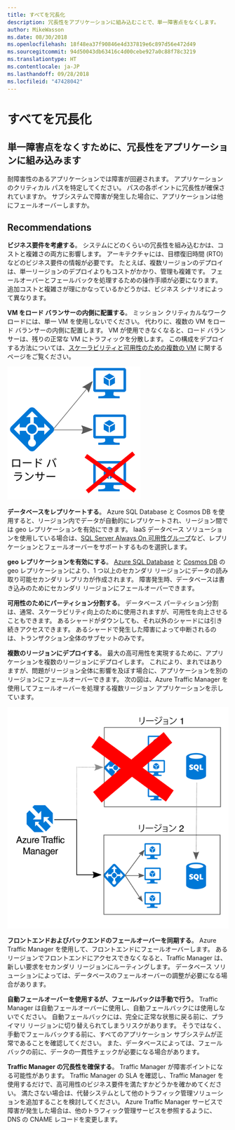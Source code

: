 ```yaml
---
title: すべてを冗長化
description: 冗長性をアプリケーションに組み込むことで、単一障害点をなくします。
author: MikeWasson
ms.date: 08/30/2018
ms.openlocfilehash: 18f48ea37f90846e4d337819e6c897d56e472d49
ms.sourcegitcommit: 94d50043db63416c4d00cebe927a0c88f78c3219
ms.translationtype: HT
ms.contentlocale: ja-JP
ms.lasthandoff: 09/28/2018
ms.locfileid: "47428042"
---
```

# <a name="make-all-things-redundant"></a>すべてを冗長化

## <a name="build-redundancy-into-your-application-to-avoid-having-single-points-of-failure"></a>単一障害点をなくすために、冗長性をアプリケーションに組み込みます

耐障害性のあるアプリケーションでは障害が回避されます。 アプリケーションのクリティカル パスを特定してください。 パスの各ポイントに冗長性が確保されていますか。 サブシステムで障害が発生した場合に、アプリケーションは他にフェールオーバーしますか。

## <a name="recommendations"></a>Recommendations 

**ビジネス要件を考慮する**。 システムにどのくらいの冗長性を組み込むかは、コストと複雑さの両方に影響します。 アーキテクチャには、目標復旧時間 (RTO) などのビジネス要件の情報が必要です。 たとえば、複数リージョンのデプロイは、単一リージョンのデプロイよりもコストがかかり、管理も複雑です。 フェールオーバーとフェールバックを処理するための操作手順が必要になります。 追加コストと複雑さが理にかなっているかどうかは、ビジネス シナリオによって異なります。

**VM をロード バランサーの内側に配置する**。 ミッション クリティカルなワークロードには、単一 VM を使用しないでください。 代わりに、複数の VM をロード バランサーの内側に配置します。 VM が使用できなくなると、ロード バランサーは、残りの正常な VM にトラフィックを分散します。 この構成をデプロイする方法については、[スケーラビリティと可用性のための複数の VM][multi-vm-blueprint] に関するページをご覧ください。

![](./images/load-balancing.svg)

**データベースをレプリケートする**。 Azure SQL Database と Cosmos DB を使用すると、リージョン内でデータが自動的にレプリケートされ、リージョン間では geo レプリケーションを有効にできます。 IaaS データベース ソリューションを使用している場合は、[SQL Server Always On 可用性グループ][sql-always-on]など、レプリケーションとフェールオーバーをサポートするものを選択します。 

**geo レプリケーションを有効にする**。 [Azure SQL Database][sql-geo-replication] と [Cosmos DB][cosmosdb-geo-replication] の geo レプリケーションにより、1 つ以上のセカンダリ リージョンにデータの読み取り可能セカンダリ レプリカが作成されます。 障害発生時、データベースは書き込みのためにセカンダリ リージョンにフェールオーバーできます。

**可用性のためにパーティション分割する**。 データベース パーティション分割は、通常、スケーラビリティ向上のために使用されますが、可用性を向上させることもできます。 あるシャードがダウンしても、それ以外のシャードには引き続きアクセスできます。 あるシャードで発生した障害によって中断されるのは、トランザクション全体のサブセットのみです。 

**複数のリージョンにデプロイする**。 最大の高可用性を実現するために、アプリケーションを複数のリージョンにデプロイします。 これにより、まれではありますが、問題がリージョン全体に影響を及ぼす場合に、アプリケーションを別のリージョンにフェールオーバーできます。 次の図は、Azure Traffic Manager を使用してフェールオーバーを処理する複数リージョン アプリケーションを示しています。

![](images/failover.svg)

**フロントエンドおよびバックエンドのフェールオーバーを同期する**。 Azure Traffic Manager を使用して、フロントエンドにフェールオーバーします。 あるリージョンでフロントエンドにアクセスできなくなると、Traffic Manager は、新しい要求をセカンダリ リージョンにルーティングします。 データベース ソリューションによっては、データベースのフェールオーバーの調整が必要になる場合があります。 

**自動フェールオーバーを使用するが、フェールバックは手動で行う**。 Traffic Manager は自動フェールオーバーに使用し、自動フェールバックには使用しないでください。 自動フェールバックには、完全に正常な状態に戻る前に、プライマリ リージョンに切り替えられてしまうリスクがあります。 そうではなく、手動でフェールバックする前に、すべてのアプリケーション サブシステムが正常であることを確認してください。 また、データベースによっては、フェールバックの前に、データの一貫性チェックが必要になる場合があります。

**Traffic Manager の冗長性を確保する**。 Traffic Manager が障害ポイントになる可能性があります。 Traffic Manager の SLA を確認し、Traffic Manager を使用するだけで、高可用性のビジネス要件を満たすかどうかを確かめてください。 満たさない場合は、代替システムとして他のトラフィック管理ソリューションを追加することを検討してください。 Azure Traffic Manager サービスで障害が発生した場合は、他のトラフィック管理サービスを参照するように、DNS の CNAME レコードを変更します。



<!-- links -->

[multi-vm-blueprint]: ../../reference-architectures/virtual-machines-windows/multi-vm.md

[cassandra]: https://cassandra.apache.org/
[cosmosdb-geo-replication]: /azure/cosmos-db/distribute-data-globally
[sql-always-on]: https://msdn.microsoft.com/library/hh510230.aspx
[sql-geo-replication]: /azure/sql-database/sql-database-geo-replication-overview
